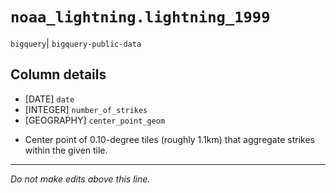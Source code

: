 # `noaa_lightning.lightning_1999`
`bigquery`| `bigquery-public-data`

## Column details
* [DATE]      `date`
* [INTEGER]   `number_of_strikes`
* [GEOGRAPHY] `center_point_geom`
 - Center point of 0.10-degree tiles (roughly 1.1km) that aggregate strikes within the given tile.

-------------------------------------------------------------------------------
*Do not make edits above this line.*

